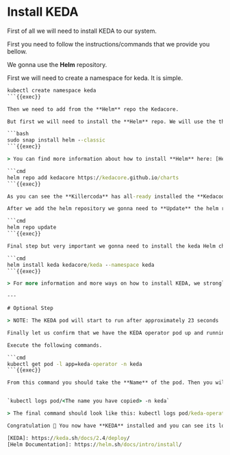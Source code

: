 # Install KEDA

First of all we will need to install KEDA to our system.

First you need to follow the instructions/commands that we provide you bellow.

We gonna use the **Helm** repository.

First we will need to create a namespace for keda. It is simple.

```cmd
kubectl create namespace keda
```{{exec}}

Then we need to add from the **Helm** repo the Kedacore.

But first we will need to install the **Helm** repo. We will use the the snap command.

```bash
sudo snap install helm --classic
```{{exec}}

> You can find more information about how to install **Helm** here: [Helm Documentation]

```cmd
helm repo add kedacore https://kedacore.github.io/charts
```{{exec}}

As you can see the **Killercoda** has all-ready installed the **Kedacoda**. Although we provide this command for your local machine witch does not have **Kedacoda** installed.

After we add the helm repository we gonna need to **Update** the helm repository.

```cmd
helm repo update
```{{exec}}

Final step but very important we gonna need to install the keda Helm chart.

```cmd
helm install keda kedacore/keda --namespace keda
```{{exec}}

> For more information and more ways on how to install KEDA, we strongly suggest to visit the official page so to read more: [KEDA]

---

# Optional Step

> NOTE: The KEDA pod will start to run after approximately 23 seconds

Finally let us confirm that we have the KEDA operator pod up and running on our namespace.This operator is our operator witch is actually our worker witch poll and config behavior from the Kubernetes Horizontal Pod Autoscaling(HPA) object.

Execute the following commands.

```cmd
kubectl get pod -l app=keda-operator -n keda
```{{exec}}

From this command you should take the **Name** of the pod. Then you will need to copy this name witch will be something like this: `keda-operator-96579d64c-mmwpb`. Actually, the part of **keda-operator** it is exactly the same as in the example. Now you have copied your pod's name you can continue.


`kubectl logs pod/<The name you have copied> -n keda`

> The final command should look like this: kubectl logs pod/keda-operator-96579d64c-mmwpb -n keda

Congratulation 🥳 You now have **KEDA** installed and you can see its logs.

[KEDA]: https://keda.sh/docs/2.4/deploy/
[Helm Documentation]: https://helm.sh/docs/intro/install/
